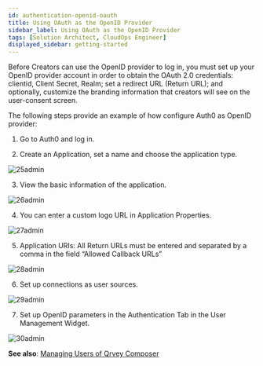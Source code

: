 ```yaml
---
id: authentication-openid-oauth
title: Using OAuth as the OpenID Provider
sidebar_label: Using OAuth as the OpenID Provider
tags: [Solution Architect, CloudOps Engineer]
displayed_sidebar: getting-started
---
```


<div style={{textAlign: "justify"}}>

Before Creators can use the OpenID provider to log in, you must set up your OpenID provider account in order to obtain the OAuth 2.0 credentials: clientid, Client Secret, Realm; set a redirect URL (Return URL); and optionally, customize the branding information that creators will see on the user-consent screen. 

The following steps provide an example of how configure Auth0 as OpenID provider:

1. Go to Auth0 and log in. 

2. Create an Application, set a name and choose the application type.

![25admin](https://s3.amazonaws.com/cdn.qrvey.com/documentation_assets/admin/Administering+Qrvey+Composer/newimg/25admin.png#thumbnail)

3. View the basic information of the application.

![26admin](https://s3.amazonaws.com/cdn.qrvey.com/documentation_assets/admin/Administering+Qrvey+Composer/newimg/26admin.png#thumbnail-80)

4. You can enter a custom logo URL in Application Properties.

![27admin](https://s3.amazonaws.com/cdn.qrvey.com/documentation_assets/admin/Administering+Qrvey+Composer/newimg/27admin.png#thumbnail-80)


5. Application URIs: All Return URLs must be entered and separated by a comma in the field “Allowed Callback URLs”

![28admin](https://s3.amazonaws.com/cdn.qrvey.com/documentation_assets/admin/Administering+Qrvey+Composer/newimg/28admin.png#thumbnail-80)

6. Set up connections as user sources.

![29admin](https://s3.amazonaws.com/cdn.qrvey.com/documentation_assets/admin/Administering+Qrvey+Composer/newimg/29admin.png#thumbnail-80)

7. Set up OpenID parameters in the Authentication Tab in the User Management Widget. 

![30admin](https://s3.amazonaws.com/cdn.qrvey.com/documentation_assets/admin/Administering+Qrvey+Composer/newimg/30admin.png#thumbnail)

**See also**:
[Managing Users of Qrvey Composer](managing-users.md)

</div>